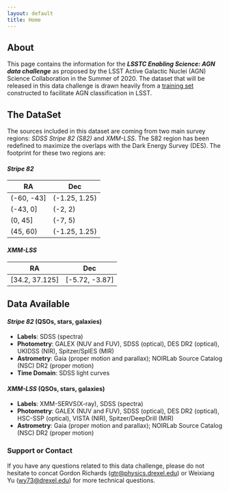 ```yaml
---
layout: default
title: Home
---
```

## About
This page contains the information for the _**LSSTC Enabling Science: AGN data challenge**_ as proposed by the LSST Active Galactic Nuclei (AGN) Science Collaboration in the Summer of 2020. The dataset that will be released in this data challenge is drawn heavily from a [training set](https://github.com/RichardsGroup/LSST_training) constructed to facilitate AGN classification in LSST. 

## The DataSet
The sources included in this dataset are coming from two main survey regions: _SDSS Stripe 82 (S82)_ and _XMM-LSS_. The S82 region has been redefined to maximize the overlaps with the Dark Energy Survey (DES). The footprint for these two regions are:

#### _Stripe 82_

| RA         | Dec           |
| ---------- | ------------- |
| (-60, -43] | (-1.25, 1.25) |
| (-43, 0]   | (-2, 2)       |
| (0, 45]    | (-7, 5)       |
| (45, 60)   | (-1.25, 1.25) |

#### _XMM-LSS_

| RA             | Dec            |
| -------------- | -------------- |
| [34.2, 37.125] | [-5.72, -3.87] |

## Data Available
#### _Stripe 82_  (QSOs, stars, galaxies)
- __Labels__: SDSS (spectra)
- __Photometry__: GALEX (NUV and FUV), SDSS (optical), DES DR2 (optical), UKIDSS (NIR), Spitzer/SpIES (MIR)
- __Astrometry__: Gaia (proper motion and parallax); NOIRLab Source Catalog (NSC) DR2 (proper motion)
- __Time Domain__: SDSS light curves

#### _XMM-LSS_ (QSOs, stars, galaxies)
- __Labels__: XMM-SERVS(X-ray), SDSS (spectra)
- __Photometry__: GALEX (NUV and FUV), SDSS (optical), DES DR2 (optical), HSC-SSP (optical), VISTA (NIR), Spitzer/DeepDrill (MIR)
- __Astrometry__: Gaia (proper motion and parallax); NOIRLab Source Catalog (NSC) DR2 (proper motion)

### Support or Contact
If you have any questions related to this data challenge, please do not hesitate to concat Gordon Richards (<gtr@physics.drexel.edu>) or Weixiang Yu (<wy73@drexel.edu>) for more technical questions.
